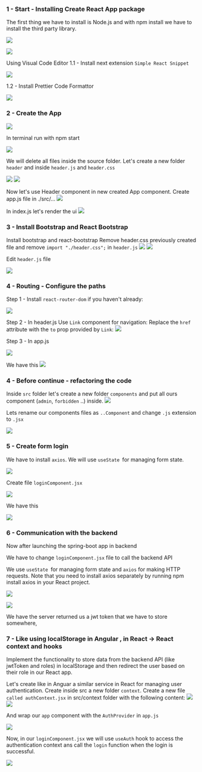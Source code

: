 ### 1 -  Start - Installing Create React App package 

The first thing we have to install is Node.js and with npm install
we have to install the third party library.

![](img/start/install-third-party-library-npm-1.png)

![](img/start/install-third-party-library-npm-2.png)
 
   Using Visual Code Editor
  1.1 -  Install next extension `Simple React Snippet`

![](img/start/simple-react-snippet.png)

  1.2 -  Install Prettier Code Formattor

  ![](img/start/prettier.png)

### 2 -  Create the App

![](img/start/command-creating-app.png)

In terminal run with npm start

![](img/start/npm-start.png)

We will delete all files inside the source folder.
Let's create a new folder `header` and inside `header.js` and `header.css`

![](img/header/header-js-1.png)
![](img/header/header-css.png)

Now let's use Header component in new created App component.
Create app.js file in ./src/...
![](img/header/app-js.png)

In index.js let's render the ui 
![](img/header/index-js.png)

### 3 -  Install Bootstrap and React Bootstrap

Install bootstrap and react-bootstrap
Remove header.css previously created file and remove `import "./header.css";` in `header.js`
![](img/header/npm-install-bootstrap.png) 
![](img/header/npm-install-react-bootstrap.png)

Edit `header.js` file

![](img/header/header-js-2.png)

### 4 -  Routing - Configure the paths

Step 1 - Install `react-router-dom` if you haven't already:

![](img/routing-header/terminal-install-react-router-dom.png)

Step 2 - In header.js
Use `Link` component for navigation:
Replace the `href` attribute with the `to` prop provided by `Link`:
![](img/routing-header/header-js.png)

Step 3 - In app.js

![](img/routing-header/app-js.png)

We have this 
![](img/routing-header/result.png)

### 4 -  Before continue - refactoring the code
 Inside  `src` folder let's create a new folder `components` and put all ours component (`admin`, `forbidden` ..) inside.
![](img/refactoring/components-folder.png)

Lets rename our components files as `..Component` and change `.js` extension to `.jsx`

![](img/refactoring/refactoring.png)


### 5 -  Create form login

We have to install `axios`.
We will use `useState `for managing form state.

![](img/form-login/installing-axios.png)

Create file `loginComponent.jsx`

![](img/form-login/login-component-jsx-1.png)

We have this 

![](img/form-login/result-1.png)

### 6 -  Communication with the backend

Now after launching the spring-boot app in backend

We have to change `loginComponent.jsx` file to call the backend API

We use `useState `for managing form state and `axios` for making HTTP requests. Note that you need to install axios separately by running npm install axios in your React project.

![](img/form-login/login-component-jsx-2.png)

![](img/form-login/result-2.png)

We have the server returned us a jwt token that we have to store somewhere, 


### 7 - Like using localStorage in Angular , in React -> React context and hooks

Implement the functionality to store data from the backend API (like jwtToken and roles) in localStorage and then redirect the user based on their role in our React app.

Let's create like in Anguar a similar service in React for managing user authentication. 
Create inside src a new folder `context`.
Create a new file `called authContext.jsx` in src/context folder with the following content:
![](img/auth-context/structure-aut-context.png)
![](img/auth-context/auth-context.png)


And wrap our `app` component with the `AuthProvider` in `app.js`

![](img/auth-context/app-js.png)

Now, in our `loginComponent.jsx` we will use `useAuth` hook to access the authentication context ans call the `login` function when the 
login is successful.

![](img/auth-context/login-component.png)




